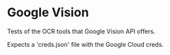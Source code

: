 # Google Vision

Tests of the OCR tools that Google Vision API offers. 

Expects a 'creds.json' file with the Google Cloud creds.

